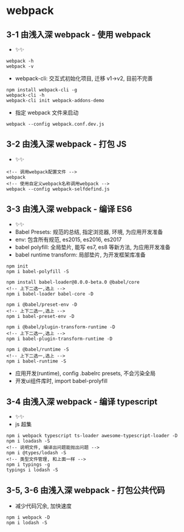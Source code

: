 ﻿# webpack

## 3-1 由浅入深 webpack - 使用 webpack

- ✨✨

```shell
webpack -h
webpack -v
```

- webpack-cli: 交互式初始化项目, 迁移 v1->v2, 目前不完善

```shell
npm install webpack-cli -g
webpack-cli -h
webpack-cli init webpack-addons-demo
```

- 指定 webpack 文件来启动

```shell
webpack --config webpack.conf.dev.js
```

## 3-2 由浅入深 webpack - 打包 JS

- ✨✨

```shell
<!-- 调用webpack配置文件 -->
webpack
<!-- 使用自定义webpack名称调用webpack -->
webpack --config webpack-selfdefind.js
```

## 3-3 由浅入深 webpack - 编译 ES6

- ✨✨
- Babel Presets: 规范的总结, 指定浏览器, 环境, 为应用开发准备
- env: 包含所有规范, es2015, es2016, es2017
- babel polyfill: 全局垫片, 能写 es7, es8 等新方法, 为应用开发准备
- babel runtime transform: 局部垫片, 为开发框架库准备

```shell
npm init
npm i babel-polyfill -S

npm install babel-loader@8.0.0-beta.0 @babel/core
<!-- 上下二选一,选上 -->
npm i babel-loader babel-core -D

npm i @babel/preset-env -D
<!-- 上下二选一,选上 -->
npm i babel-preset-env -D

npm i @babel/plugin-transform-runtime -D
<!-- 上下二选一,选上 -->
npm i babel-plugin-transform-runtime -D

npm i @babel/runtime -S
<!-- 上下二选一,选上 -->
npm i babel-runtime -S
```

- 应用开发(runtime), config .babelrc presets, 不会污染全局
- 开发ui组件库时, import babel-prolyfill

## 3-4 由浅入深 webpack - 编译 typescript

- ✨✨
- js 超集

```shell
npm i webpack typescript ts-loader awesome-typescript-loader -D
npm i loadash -S
<!-- 说明文件, 编译出问题能抛出问题 -->
npm i @types/lodash -S
<!-- 类型文件管理, 和上面一样 -->
npm i typings -g
typings i lodash -S
```

## 3-5, 3-6 由浅入深 webpack - 打包公共代码

- 减少代码冗余, 加快速度

```shell
npm i webpack -D
npm i lodash -S
```
